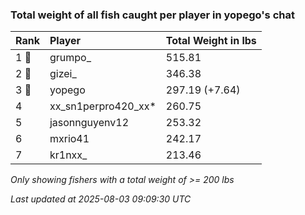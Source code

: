 ### Total weight of all fish caught per player in yopego's chat

| Rank  | Player              | Total Weight in lbs |
|:------|:--------------------|:--------------------|
| 1 🥇  | grumpo_             | 515.81              |
| 2 🥈  | gizei_              | 346.38              |
| 3 🥉  | yopego              | 297.19 (+7.64)      |
| 4     | xx_sn1perpro420_xx* | 260.75              |
| 5     | jasonnguyenv12      | 253.32              |
| 6     | mxrio41             | 242.17              |
| 7     | kr1nxx_             | 213.46              |

_Only showing fishers with a total weight of >= 200 lbs_

_Last updated at 2025-08-03 09:09:30 UTC_